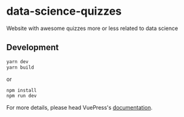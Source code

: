 # data-science-quizzes

Website with awesome quizzes more or less related to data science

## Development

```bash
yarn dev
yarn build
```

or
```bash
npm install
npm run dev
```

For more details, please head VuePress's [documentation](https://v1.vuepress.vuejs.org/).
